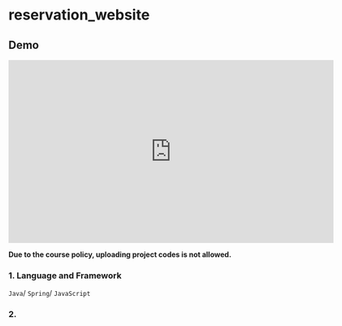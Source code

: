 # reservation_website

## Demo
<iframe width="640" height="360" src="https://www.youtube.com/watch?v=3z_zWClopcI" frameborder="0" gesture="media" allowfullscreen=""></iframe>

**Due to the course policy, uploading project codes is not allowed.**

### 1. Language and Framework
```Java```/ ```Spring```/ ```JavaScript```

### 2. 
